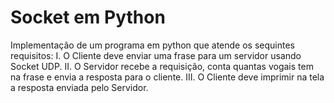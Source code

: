 # Socket em Python
Implementação de um programa em python que atende os sequintes requisitos:
I. O Cliente deve enviar uma frase para um servidor usando Socket UDP.
II. O Servidor recebe a requisição, conta quantas vogais tem na frase e envia a resposta para o
cliente.
III. O Cliente deve imprimir na tela a resposta enviada pelo Servidor.
